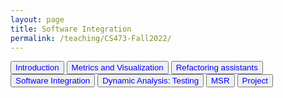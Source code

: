 ```yaml
---
layout: page
title: Software Integration
permalink: /teaching/CS473-Fall2022/
---
```


<a><button name="button" style = "color: blue" onclick="/teaching/CS473-Fall2022/msr">Introduction</button></a>
<a><button name="button" style = "color: blue" onclick="/teaching/CS473-Fall2022/metrics_and_visualization">Metrics and Visualization</button></a>
<a><button name="button" style = "color: blue" onclick="/teaching/CS473-Fall2022/refactoring_assistants">Refactoring assistants</button></a>
<a><button name="button" style = "color: blue" onclick="/teaching/CS473-Fall2022/software_integration">Software Integration</button></a>
<a><button name="button" style = "color: blue" onclick="/teaching/CS473-Fall2022/dynamic_analysis_testing">Dynamic Analysis: Testing</button></a>
<a><button name="button" style = "color: blue" onclick="/teaching/CS473-Fall2022/msr">MSR</button></a>
<a><button name="button" style = "color: blue" onclick="/teaching/CS473-Fall2022/sre_project">Project</button></a>

